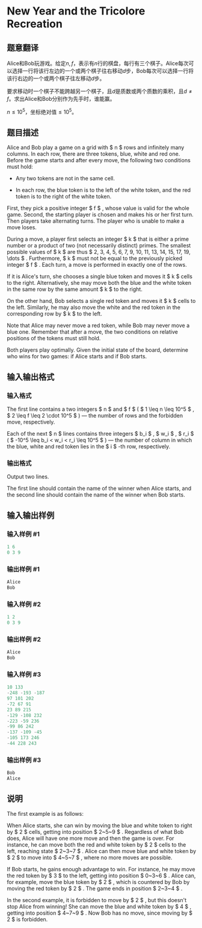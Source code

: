 # New Year and the Tricolore Recreation

## 题意翻译

Alice和Bob玩游戏。给定$n,f$，表示有$n$行的棋盘，每行有三个棋子。Alice每次可以选择一行将该行左边的一个或两个棋子往右移动$d$步，Bob每次可以选择一行将该行右边的一个或两个棋子往左移动$d$步。

要求移动时一个棋子不能跨越另一个棋子，且$d$是质数或两个质数的乘积，且$d\neq f$。求出Alice和Bob分别作为先手时，谁能赢。

$n\leq10^5$，坐标绝对值$\leq10^5$。

## 题目描述

Alice and Bob play a game on a grid with $ n $ rows and infinitely many columns. In each row, there are three tokens, blue, white and red one. Before the game starts and after every move, the following two conditions must hold:

- Any two tokens are not in the same cell.

- In each row, the blue token is to the left of the white token, and the red token is to the right of the white token.

First, they pick a positive integer $ f $ , whose value is valid for the whole game. Second, the starting player is chosen and makes his or her first turn. Then players take alternating turns. The player who is unable to make a move loses.

During a move, a player first selects an integer $ k $ that is either a prime number or a product of two (not necessarily distinct) primes. The smallest possible values of $ k $ are thus $ 2, 3, 4, 5, 6, 7, 9, 10, 11, 13, 14, 15, 17, 19, \dots $ . Furthermore, $ k $ must not be equal to the previously picked integer $ f $ . Each turn, a move is performed in exactly one of the rows.

If it is Alice's turn, she chooses a single blue token and moves it $ k $ cells to the right. Alternatively, she may move both the blue and the white token in the same row by the same amount $ k $ to the right.

On the other hand, Bob selects a single red token and moves it $ k $ cells to the left. Similarly, he may also move the white and the red token in the corresponding row by $ k $ to the left.

Note that Alice may never move a red token, while Bob may never move a blue one. Remember that after a move, the two conditions on relative positions of the tokens must still hold.

Both players play optimally. Given the initial state of the board, determine who wins for two games: if Alice starts and if Bob starts.

## 输入输出格式

### 输入格式

The first line contains a two integers $ n $ and $ f $ ( $ 1 \leq n \leq 10^5 $ , $ 2 \leq f \leq 2 \cdot 10^5 $ ) — the number of rows and the forbidden move, respectively.

Each of the next $ n $ lines contains three integers $ b_i $ , $ w_i $ , $ r_i $ ( $ -10^5 \leq b_i < w_i < r_i \leq 10^5 $ ) — the number of column in which the blue, white and red token lies in the $ i $ -th row, respectively.

### 输出格式

Output two lines.

The first line should contain the name of the winner when Alice starts, and the second line should contain the name of the winner when Bob starts.

## 输入输出样例

### 输入样例 #1

```cpp
1 6
0 3 9

```
### 输出样例 #1

```cpp
Alice
Bob

```
### 输入样例 #2

```cpp
1 2
0 3 9

```
### 输出样例 #2

```cpp
Alice
Bob

```
### 输入样例 #3

```cpp
10 133
-248 -193 -187
97 101 202
-72 67 91
23 89 215
-129 -108 232
-223 -59 236
-99 86 242
-137 -109 -45
-105 173 246
-44 228 243

```
### 输出样例 #3

```cpp
Bob
Alice

```
## 说明

The first example is as follows:

When Alice starts, she can win by moving the blue and white token to right by $ 2 $ cells, getting into position $ 2~5~9 $ . Regardless of what Bob does, Alice will have one more move and then the game is over. For instance, he can move both the red and white token by $ 2 $ cells to the left, reaching state $ 2~3~7 $ . Alice can then move blue and white token by $ 2 $ to move into $ 4~5~7 $ , where no more moves are possible.

If Bob starts, he gains enough advantage to win. For instance, he may move the red token by $ 3 $ to the left, getting into position $ 0~3~6 $ . Alice can, for example, move the blue token by $ 2 $ , which is countered by Bob by moving the red token by $ 2 $ . The game ends in position $ 2~3~4 $ .

In the second example, it is forbidden to move by $ 2 $ , but this doesn't stop Alice from winning! She can move the blue and white token by $ 4 $ , getting into position $ 4~7~9 $ . Now Bob has no move, since moving by $ 2 $ is forbidden.


